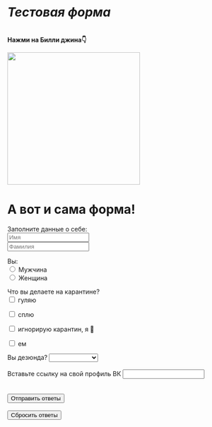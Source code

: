 <!Doctype html>
<html>
     <head>
     <title>форма</title>
     <h1><em>Тестовая форма</em></h1>
     </head>
  <body>
  
<br><strong>Нажми на Билли джина👇</strong><br>

<p><a href="ссылка на форму.html"><img src="джин.jpg" width="300" height="300"></a></p>

<!Doctype html>
<html>
<head><h1>А вот и сама форма!</h1></head>
<body>
<form>
<p>
Заполните данные о себе:      
<br>

<input type="text" name="name" placeholder="Имя">
<br>

<input type="text" name="surname" placeholder="Фамилия">
<br>
<p>
Вы:
<br>
<input type="radio" name="М" value="Мужчина"/> Мужчина
<br>
<input type="radio" name="Ж" value="Женщина"/> Женщина
</p>

<p>
Что вы делаете на карантине?
<br>
<input type="checkbox" name="walk"/> гуляю
<br>

<input type="checkbox" name="sleep"/> сплю
<br>

<input type="checkbox" name="clown"/> игнорирую карантин, я 🤡
<br>

<input type="checkbox" name="eat"/> ем
<br>

</p>
Вы дезюнда?
<select>
<option></option>
<option name="yes">Да, я дезюнда </option>
<option name="no">Нет, ты что🤡?</option>
</select>
<br>
<br>
Вставьте ссылку на свой профиль ВК
<input type="url" name="url">
<br>
<br>

<br>
<input type="submit" method="get" action="send.php" value="Отправить ответы"/> <br>


<br>
<input type="reset" value="Сбросить ответы"/>
 
</form>
</body>
</html>
